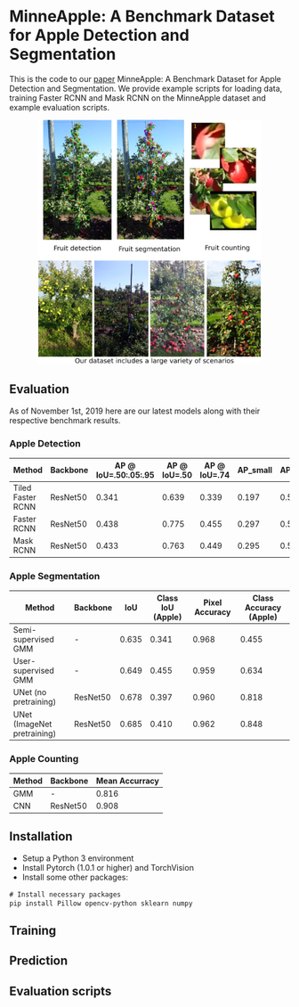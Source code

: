# MinneApple: A Benchmark Dataset for Apple Detection and Segmentation
This is the code to our [paper](https://arxiv.org/abs/1909.06441) MinneApple: A Benchmark Dataset for Apple Detection and Segmentation. We provide example scripts for loading data, training Faster RCNN and Mask RCNN on the MinneApple dataset and example evaluation scripts.

<p align="center">
	<img src="./imgs/concept.png" width="400">
</p>

## Evaluation
As of November 1st, 2019 here are our latest models along with their respective benchmark results.

### Apple Detection
| Method | Backbone | AP @ IoU=.50:.05:.95 | AP @ IoU=.50  |  AP @ IoU=.74 | AP_small | AP_medium | AP_large|
|---|---|---|---|---|---|---|---|
| Tiled Faster RCNN  |  ResNet50  |  0.341 | 0.639 | 0.339  | 0.197  | 0.519  | 0.208  |
| Faster RCNN  |  ResNet50 |  0.438 |  0.775 | 0.455  | 0.297  | 0.578  | 0.871  |
| Mask RCNN  | ResNet50  | 0.433  |  0.763 | 0.449  | 0.295  | 0.571  |  0.809 |

### Apple Segmentation
| Method | Backbone | IoU | Class IoU (Apple) |  Pixel Accuracy | Class Accuracy (Apple) |
|---|---|---|---|---|---|
| Semi-supervised GMM  |  -  |  0.635 | 0.341 | 0.968  | 0.455  | 
| User-supervised GMM  |  -  |  0.649 |  0.455 | 0.959  | 0.634  | 
| UNet (no pretraining)  | ResNet50  | 0.678  |  0.397 | 0.960  | 0.818  | 
| UNet (ImageNet pretraining)  | ResNet50  | 0.685  |  0.410 | 0.962  | 0.848  | 

### Apple Counting
| Method | Backbone | Mean Accurracy | 
|---|---|---|
| GMM  |  -  |  0.816 | 
| CNN  |  ResNet50  |  0.908 |

## Installation
* Setup a Python 3 environment
* Install Pytorch (1.0.1 or higher) and TorchVision
* Install some other packages:
```
# Install necessary packages
pip install Pillow opencv-python sklearn numpy
```

## Training

## Prediction 

## Evaluation scripts

